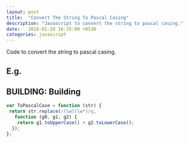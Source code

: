 ```yaml
---
layout: post
title:  "Convert The String To Pascal Casing"
description: "Javascript to convert the string to pascal casing."
date:   2016-01-28 16:35:00 +0530
categories: javascript
---
```


Code to convert the string to pascal casing. 

E.g.
---
BUILDING: Building
---

```javascript
var ToPascalCase = function (str) {
 return str.replace(/(\w)(\w*)/g,
   function (g0, g1, g2) {
    return g1.toUpperCase() + g2.toLowerCase();
  });
};
```